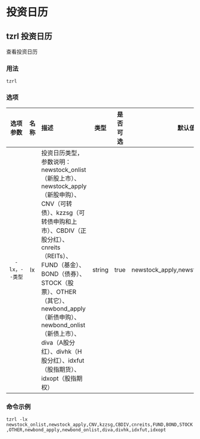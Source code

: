 # 投资日历

## tzrl 投资日历

查看投资日历

### 用法

`tzrl`

### 选项

|   选项参数    | 名称 | 描述                                                                                                                                                                                                                                                                                                                                                       |  类型  | 是否可选 |                默认值                |                                                               可选值                                                               |
| :-----------: | :--: | :--------------------------------------------------------------------------------------------------------------------------------------------------------------------------------------------------------------------------------------------------------------------------------------------------------------------------------------------------------- | :----: | :------: | :----------------------------------: | :--------------------------------------------------------------------------------------------------------------------------------: |
| `-lx，--类型` |  lx  | 投资日历类型，参数说明：newstock_onlist（新股上市）、newstock_apply（新股申购）、CNV（可转债）、kzzsg（可转债申购和上市）、CBDIV（正股分红）、cnreits（REITs）、FUND（基金）、BOND（债券）、STOCK（股票）、OTHER（其它）、newbond_apply（新债申购）、newbond_onlist（新债上市）、diva（A股分红）、divhk（H股分红）、idxfut（股指期货）、idxopt（股指期权） | string |   true   | newstock_apply,newstock_onlist,kzzsg | newstock_onlist,newstock_apply,CNV,kzzsg,CBDIV,cnreits,FUND,BOND,STOCK,OTHER,newbond_apply,newbond_onlist,diva,divhk,idxfut,idxopt |

### 命令示例

`tzrl -lx newstock_onlist,newstock_apply,CNV,kzzsg,CBDIV,cnreits,FUND,BOND,STOCK,OTHER,newbond_apply,newbond_onlist,diva,divhk,idxfut,idxopt`
<IStockShellDemo cmd='tzrl -lx newstock_onlist,newstock_apply,CNV,kzzsg,CBDIV,cnreits,FUND,BOND,STOCK,OTHER,newbond_apply,newbond_onlist,diva,divhk,idxfut,idxopt' :domains='[{"viewName":"投资日历","name":"tzrl"}]' :height='480'/>
